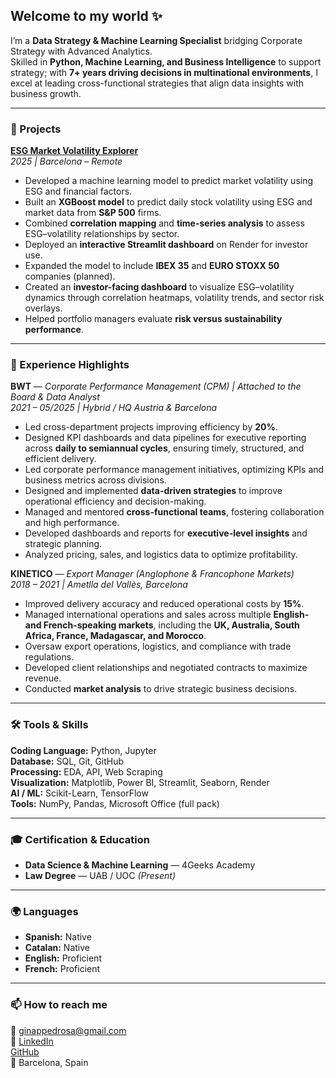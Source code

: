 ## Welcome to my world ✨

I’m a **Data Strategy & Machine Learning Specialist** bridging Corporate Strategy with Advanced Analytics.  
Skilled in **Python, Machine Learning, and Business Intelligence** to support strategy; with **7+ years driving decisions in multinational environments**, I excel at leading cross-functional strategies that align data insights with business growth.

---

### 🚀 Projects

**[ESG Market Volatility Explorer](https://github.com/ginappedrosa/ESG_marketvolatility)**  
*2025 | Barcelona – Remote*  
- Developed a machine learning model to predict market volatility using ESG and financial factors.  
- Built an **XGBoost model** to predict daily stock volatility using ESG and market data from **S&P 500** firms.  
- Combined **correlation mapping** and **time-series analysis** to assess ESG–volatility relationships by sector.  
- Deployed an **interactive Streamlit dashboard** on Render for investor use.  
- Expanded the model to include **IBEX 35** and **EURO STOXX 50** companies (planned).  
- Created an **investor-facing dashboard** to visualize ESG–volatility dynamics through correlation heatmaps, volatility trends, and sector risk overlays.  
- Helped portfolio managers evaluate **risk versus sustainability performance**.

---

### 💼 Experience Highlights

**BWT** — *Corporate Performance Management (CPM) | Attached to the Board & Data Analyst*  
*2021 – 05/2025 | Hybrid / HQ Austria & Barcelona*  
- Led cross-department projects improving efficiency by **20%**.  
- Designed KPI dashboards and data pipelines for executive reporting across **daily to semiannual cycles**, ensuring timely, structured, and efficient delivery.  
- Led corporate performance management initiatives, optimizing KPIs and business metrics across divisions.  
- Designed and implemented **data-driven strategies** to improve operational efficiency and decision-making.  
- Managed and mentored **cross-functional teams**, fostering collaboration and high performance.  
- Developed dashboards and reports for **executive-level insights** and strategic planning.  
- Analyzed pricing, sales, and logistics data to optimize profitability.  

**KINETICO** — *Export Manager (Anglophone & Francophone Markets)*  
*2018 – 2021 | Ametlla del Vallès, Barcelona*  
- Improved delivery accuracy and reduced operational costs by **15%**.  
- Managed international operations and sales across multiple **English- and French-speaking markets**, including the **UK, Australia, South Africa, France, Madagascar, and Morocco**.  
- Oversaw export operations, logistics, and compliance with trade regulations.  
- Developed client relationships and negotiated contracts to maximize revenue.  
- Conducted **market analysis** to drive strategic business decisions.

---

### 🛠️ Tools & Skills

**Coding Language:** Python, Jupyter  
**Database:** SQL, Git, GitHub  
**Processing:** EDA, API, Web Scraping  
**Visualization:** Matplotlib, Power BI, Streamlit, Seaborn, Render  
**AI / ML:** Scikit-Learn, TensorFlow  
**Tools:** NumPy, Pandas, Microsoft Office (full pack)

---

### 🎓 Certification & Education

- **Data Science & Machine Learning** — 4Geeks Academy  
- **Law Degree** — UAB / UOC *(Present)*  

---

### 🌍 Languages

- **Spanish:** Native  
- **Catalan:** Native  
- **English:** Proficient  
- **French:** Proficient  

---

### 📫 How to reach me  

📧 [ginappedrosa@gmail.com](mailto:ginappedrosa@gmail.com)  
💼 [LinkedIn](https://www.linkedin.com/in/gina-pedrosa/)  
[GitHub](https://github.com/ginappedrosa)  
📍 Barcelona, Spain


